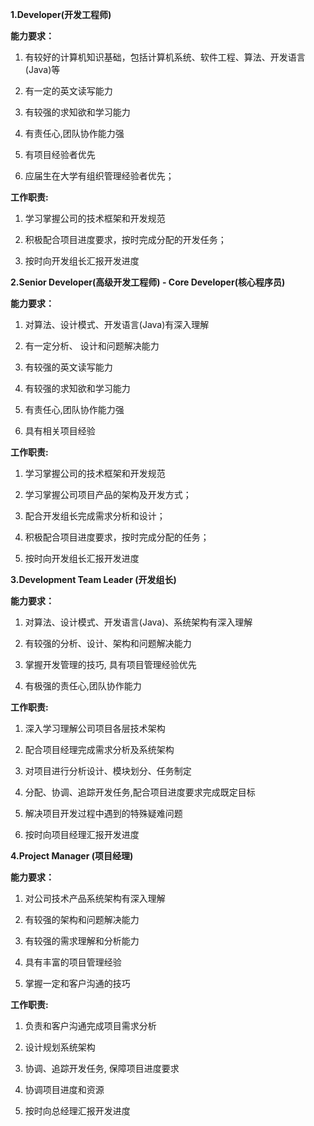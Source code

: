 <!---
markmeta_author: wongoo
markmeta_date: 2013-08-11 03:40:58
excerpt: IT小公司项目人员岗位设定参考：开发工程师、高级开发工程师、开发组长、项目经理
slug: jobs-for-little-company
markmeta_title: IT小公司项目人员岗位设定参考
wordpress_id: 469
markmeta_categories: Management
markmeta_tags: Company,IT,management
-->

**1.Developer(开发工程师)**

**能力要求：**



	
  1. 有较好的计算机知识基础，包括计算机系统、软件工程、算法、开发语言(Java)等

	
  2. 有一定的英文读写能力

	
  3. 有较强的求知欲和学习能力

	
  4. 有责任心,团队协作能力强

	
  5. 有项目经验者优先

	
  6. 应届生在大学有组织管理经验者优先；


**工作职责:**



	
  1. 学习掌握公司的技术框架和开发规范

	
  2. 积极配合项目进度要求，按时完成分配的开发任务；

	
  3. 按时向开发组长汇报开发进度




**2.Senior Developer(高级开发工程师) - Core Developer(核心程序员)**

**能力要求：**



	
  1. 对算法、设计模式、开发语言(Java)有深入理解

	
  2. 有一定分析、 设计和问题解决能力

	
  3. 有较强的英文读写能力

	
  4. 有较强的求知欲和学习能力

	
  5. 有责任心,团队协作能力强

	
  6. 具有相关项目经验


**工作职责:**



	
  1. 学习掌握公司的技术框架和开发规范

	
  2. 学习掌握公司项目产品的架构及开发方式；

	
  3. 配合开发组长完成需求分析和设计；

	
  4. 积极配合项目进度要求，按时完成分配的任务；

	
  5. 按时向开发组长汇报开发进度




**3.Development Team Leader (开发组长)**

**能力要求：**



	
  1. 对算法、设计模式、开发语言(Java)、系统架构有深入理解

	
  2. 有较强的分析、设计、架构和问题解决能力

	
  3. 掌握开发管理的技巧, 具有项目管理经验优先

	
  4. 有极强的责任心,团队协作能力


**工作职责:**



	
  1. 深入学习理解公司项目各层技术架构

	
  2. 配合项目经理完成需求分析及系统架构

	
  3. 对项目进行分析设计、模块划分、任务制定

	
  4. 分配、协调、追踪开发任务,配合项目进度要求完成既定目标

	
  5. 解决项目开发过程中遇到的特殊疑难问题

	
  6. 按时向项目经理汇报开发进度




**4.Project Manager (项目经理)**

**能力要求：**



	
  1. 对公司技术产品系统架构有深入理解

	
  2. 有较强的架构和问题解决能力

	
  3. 有较强的需求理解和分析能力

	
  4. 具有丰富的项目管理经验

	
  5. 掌握一定和客户沟通的技巧


**工作职责:**



	
  1. 负责和客户沟通完成项目需求分析

	
  2. 设计规划系统架构

	
  3. 协调、追踪开发任务, 保障项目进度要求

	
  4. 协调项目进度和资源

	
  5. 按时向总经理汇报开发进度



